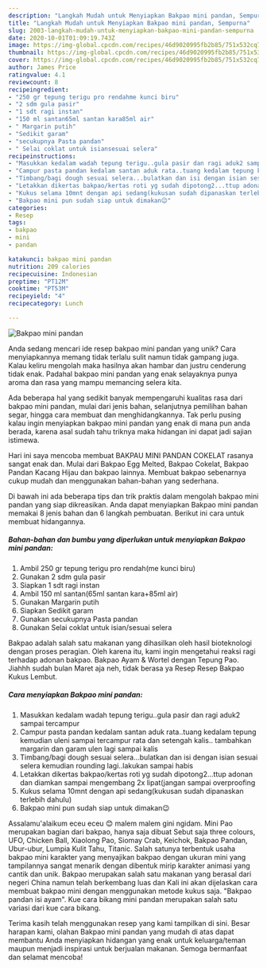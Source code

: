 ```yaml
---
description: "Langkah Mudah untuk Menyiapkan Bakpao mini pandan, Sempurna"
title: "Langkah Mudah untuk Menyiapkan Bakpao mini pandan, Sempurna"
slug: 2003-langkah-mudah-untuk-menyiapkan-bakpao-mini-pandan-sempurna
date: 2020-10-01T01:09:19.743Z
image: https://img-global.cpcdn.com/recipes/46d9020995fb2b85/751x532cq70/bakpao-mini-pandan-foto-resep-utama.jpg
thumbnail: https://img-global.cpcdn.com/recipes/46d9020995fb2b85/751x532cq70/bakpao-mini-pandan-foto-resep-utama.jpg
cover: https://img-global.cpcdn.com/recipes/46d9020995fb2b85/751x532cq70/bakpao-mini-pandan-foto-resep-utama.jpg
author: James Price
ratingvalue: 4.1
reviewcount: 8
recipeingredient:
- "250 gr tepung terigu pro rendahme kunci biru"
- "2 sdm gula pasir"
- "1 sdt ragi instan"
- "150 ml santan65ml santan kara85ml air"
- " Margarin putih"
- "Sedikit garam"
- "secukupnya Pasta pandan"
- " Selai coklat untuk isiansesuai selera"
recipeinstructions:
- "Masukkan kedalam wadah tepung terigu..gula pasir dan ragi aduk2 sampai tercampur"
- "Campur pasta pandan kedalam santan aduk rata..tuang kedalam tepung kemudian uleni sampai tercampur rata dan setengah kalis.. tambahkan margarin dan garam ulen lagi sampai kalis"
- "Timbang/bagi dough sesuai selera...bulatkan dan isi dengan isian sesuai selera kemudian rounding lagi..lakukan sampai habis"
- "Letakkan dikertas bakpao/kertas roti yg sudah dipotong2...ttup adonan dan diamkan sampai mengembang 2x lipat(jangan sampai overproofing"
- "Kukus selama 10mnt dengan api sedang(kukusan sudah dipanaskan terlebih dahulu)"
- "Bakpao mini pun sudah siap untuk dimakan😉"
categories:
- Resep
tags:
- bakpao
- mini
- pandan

katakunci: bakpao mini pandan 
nutrition: 209 calories
recipecuisine: Indonesian
preptime: "PT12M"
cooktime: "PT53M"
recipeyield: "4"
recipecategory: Lunch

---
```



![Bakpao mini pandan](https://img-global.cpcdn.com/recipes/46d9020995fb2b85/751x532cq70/bakpao-mini-pandan-foto-resep-utama.jpg)

Anda sedang mencari ide resep bakpao mini pandan yang unik? Cara menyiapkannya memang tidak terlalu sulit namun tidak gampang juga. Kalau keliru mengolah maka hasilnya akan hambar dan justru cenderung tidak enak. Padahal bakpao mini pandan yang enak selayaknya punya aroma dan rasa yang mampu memancing selera kita.

Ada beberapa hal yang sedikit banyak mempengaruhi kualitas rasa dari bakpao mini pandan, mulai dari jenis bahan, selanjutnya pemilihan bahan segar, hingga cara membuat dan menghidangkannya. Tak perlu pusing kalau ingin menyiapkan bakpao mini pandan yang enak di mana pun anda berada, karena asal sudah tahu triknya maka hidangan ini dapat jadi sajian istimewa.

Hari ini saya mencoba membuat BAKPAU MINI PANDAN COKELAT rasanya sangat enak dan. Mulai dari Bakpao Egg Melted, Bakpao Cokelat, Bakpao Pandan Kacang Hijau dan bakpao lainnya. Membuat bakpao sebenarnya cukup mudah dan menggunakan bahan-bahan yang sederhana.


Di bawah ini ada beberapa tips dan trik praktis dalam mengolah bakpao mini pandan yang siap dikreasikan. Anda dapat menyiapkan Bakpao mini pandan memakai 8 jenis bahan dan 6 langkah pembuatan. Berikut ini cara untuk membuat hidangannya.

<!--inarticleads1-->

##### Bahan-bahan dan bumbu yang diperlukan untuk menyiapkan Bakpao mini pandan:

1. Ambil 250 gr tepung terigu pro rendah(me kunci biru)
1. Gunakan 2 sdm gula pasir
1. Siapkan 1 sdt ragi instan
1. Ambil 150 ml santan(65ml santan kara+85ml air)
1. Gunakan  Margarin putih
1. Siapkan Sedikit garam
1. Gunakan secukupnya Pasta pandan
1. Gunakan  Selai coklat untuk isian/sesuai selera


Bakpao adalah salah satu makanan yang dihasilkan oleh hasil bioteknologi dengan proses peragian. Oleh karena itu, kami ingin mengetahui reaksi ragi terhadap adonan bakpao. Bakpao Ayam &amp; Wortel dengan Tepung Pao. Jiahhh sudah bulan Maret aja neh, tidak berasa ya Resep Resep Bakpao Kukus Lembut. 

<!--inarticleads2-->

##### Cara menyiapkan Bakpao mini pandan:

1. Masukkan kedalam wadah tepung terigu..gula pasir dan ragi aduk2 sampai tercampur
1. Campur pasta pandan kedalam santan aduk rata..tuang kedalam tepung kemudian uleni sampai tercampur rata dan setengah kalis.. tambahkan margarin dan garam ulen lagi sampai kalis
1. Timbang/bagi dough sesuai selera...bulatkan dan isi dengan isian sesuai selera kemudian rounding lagi..lakukan sampai habis
1. Letakkan dikertas bakpao/kertas roti yg sudah dipotong2...ttup adonan dan diamkan sampai mengembang 2x lipat(jangan sampai overproofing
1. Kukus selama 10mnt dengan api sedang(kukusan sudah dipanaskan terlebih dahulu)
1. Bakpao mini pun sudah siap untuk dimakan😉


Assalamu&#39;alaikum eceu eceu 😊 malem malem gini ngidam. Mini Pao merupakan bagian dari bakpao, hanya saja dibuat Sebut saja three colours, UFO, Chicken Ball, Xiaolong Pao, Siomay Crab, Keichok, Bakpao Pandan, Ubur-ubur, Lumpia Kulit Tahu, Titanic. Salah satunya terbentuk usaha bakpao mini karakter yang menyajikan bakpao dengan ukuran mini yang tampilannya sangat menarik dengan dibentuk mirip karakter animasi yang cantik dan unik. Bakpao merupakan salah satu makanan yang berasal dari negeri China namun telah berkembang luas dan Kali ini akan dijelaskan cara membuat bakpao mini dengan menggunakan metode kukus saja. &#34;Bakpao pandan isi ayam&#34;. Kue cara bikang mini pandan merupakan salah satu variasi dari kue cara bikang. 

Terima kasih telah menggunakan resep yang kami tampilkan di sini. Besar harapan kami, olahan Bakpao mini pandan yang mudah di atas dapat membantu Anda menyiapkan hidangan yang enak untuk keluarga/teman maupun menjadi inspirasi untuk berjualan makanan. Semoga bermanfaat dan selamat mencoba!
